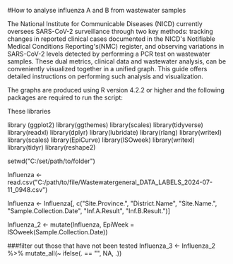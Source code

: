 #How to analyse influenza A and B from wastewater samples 

The National Institute for Communicable Diseases (NICD) currently oversees SARS-CoV-2 surveillance through two key methods: tracking changes in reported clinical cases documented in the NICD's Notifiable Medical Conditions Reporting's(NMC) register, and observing variations in SARS-CoV-2 levels detected by performing a PCR test on wastewater samples. These dual metrics, clinical data and wastewater analysis, can be conveniently visualized together in a unified graph. This guide offers detailed instructions on performing such analysis and visualization.

The graphs are produced using R version 4.2.2 or higher and the following packages are required to run the script:

These libraries 

  library (ggplot2)
  library(ggthemes)
  library(scales)
  library(tidyverse)
  library(readxl)
  library(dplyr)
  library(lubridate)
  library(rlang)
  library(writexl)
  library(scales)
  library(EpiCurve)
  library(ISOweek)
  library(writexl)
  library(tidyr)
  library(reshape2)

setwd("C:/set/path/to/folder")

Influenza <- read.csv("C:/path/to/file/Wastewatergeneral_DATA_LABELS_2024-07-11_0948.csv")

Influenza <- Influenza[, c("Site.Province.",  "District.Name",
                           "Site.Name.", "Sample.Collection.Date", "Inf.A.Result", "Inf.B.Result.")]


Influenza_2 <- mutate(Influenza, EpiWeek = ISOweek(Sample.Collection.Date))

###filter out those that have not been tested
Influenza_3 <- Influenza_2 %>%
  mutate_all(~ ifelse(. == "", NA, .))

    




